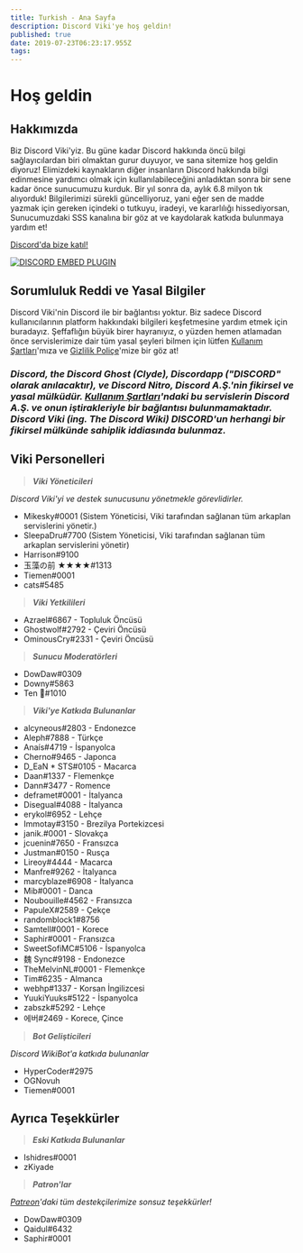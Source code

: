 ```yaml
---
title: Turkish - Ana Sayfa
description: Discord Viki'ye hoş geldin!
published: true
date: 2019-07-23T06:23:17.955Z
tags: 
---
```


# Hoş geldin
## Hakkımızda
Biz Discord Viki'yiz. Bu güne kadar Discord hakkında öncü bilgi sağlayıcılardan biri olmaktan gurur duyuyor, ve sana sitemize hoş geldin diyoruz! Elimizdeki kaynakların diğer insanların Discord hakkında bilgi edinmesine yardımcı olmak için kullanılabileceğini anladıktan sonra bir sene kadar önce sunucumuzu kurduk. Bir yıl sonra da, aylık 6.8 milyon tık alıyorduk! Bilgilerimizi sürekli güncelliyoruz, yani eğer sen de madde yazmak için gereken içindeki o tutkuyu, iradeyi, ve kararlılığı hissediyorsan, Sunucumuzdaki SSS kanalına bir göz at ve kaydolarak katkıda bulunmaya yardım et!

[Discord'da bize katıl!](https://discord.gg/ZRJ9Ghh)

<a href="https://discord.gg/ZRJ9Ghh">![DISCORD EMBED PLUGIN](https://discordapp.com/api/guilds/367460196148183040/widget.png?style=banner2)</a>

## Sorumluluk Reddi ve Yasal Bilgiler
Discord Viki'nin Discord ile bir bağlantısı yoktur. Biz sadece Discord kullanıcılarının platform hakkındaki bilgileri keşfetmesine yardım etmek için buradayız. Şeffaflığın büyük birer hayranıyız, o yüzden hemen atlamadan önce servislerimize dair tüm yasal şeyleri bilmen için lütfen [Kullanım Şartları](/meta/terms)'mıza ve [Gizlilik Poliçe](/meta/privacy)'mize bir göz at!

### ***Discord, the Discord Ghost (Clyde), Discordapp ("DISCORD" olarak anılacaktır), ve Discord Nitro, Discord A.Ş.'nin fikirsel ve yasal mülküdür. [Kullanım Şartları](/meta/terms)'ndaki bu servislerin Discord A.Ş. ve onun iştirakleriyle bir bağlantısı bulunmamaktadır. Discord Viki (ing. The Discord Wiki) DISCORD'un herhangi bir fikirsel mülkünde sahiplik iddiasında bulunmaz.***

## Viki Personelleri
> ***Viki Yöneticileri***

*Discord Viki'yi ve destek sunucusunu yönetmekle görevlidirler.*
* Mikesky#0001 (Sistem Yöneticisi, Viki tarafından sağlanan tüm arkaplan servislerini yönetir.)
* SleepaDru#7700 (Sistem Yöneticisi, Viki tarafından sağlanan tüm arkaplan servislerini yönetir)
* Harrison#9100
* 玉藻の前 ★★★★#1313
* Tiemen#0001
* cats#5485

> ***Viki Yetkilileri***

* Azrael#6867 - Topluluk Öncüsü
* Ghostwolf#2792 - Çeviri Öncüsü
* OminousCry#2331 - Çeviri Öncüsü

> ***Sunucu Moderatörleri***

* DowDaw#0309
* Downy#5863
* Ten 🌈#1010

> ***Viki'ye Katkıda Bulunanlar***

* alcyneous#2803 - Endonezce
* Aleph#7888 - Türkçe
* Anaís#4719 - İspanyolca
* Cherno#9465 - Japonca
* D_EaN * STS#0105 - Macarca
* Daan#1337 - Flemenkçe
* Dann#3477 - Romence
* deframet#0001 - İtalyanca
* Disegual#4088 - İtalyanca
* erykol#6952 - Lehçe
* Immotay#3150 - Brezilya Portekizcesi
* janik.#0001 - Slovakça
* jcuenin#7650 - Fransızca
* Justman#0150 - Rusça
* Lireoy#4444 - Macarca
* Manfre#9262 - İtalyanca
* marcyblaze#6908 - İtalyanca
* Mib#0001 - Danca
* Noubouille#4562 - Fransızca
* PapuleX#2589 - Çekçe
* randomblock1#8756
* Samtell#0001 - Korece
* Saphir#0001 - Fransızca
* SweetSofiMC#5106 - İspanyolca
* 魏 Sync#9198 - Endonezce
* TheMelvinNL#0001 - Flemenkçe
* Tim#6235 - Almanca
* webhp#1337 - Korsan İngilizcesi
* YuukiYuuks#5122 - İspanyolca
* zabszk#5292 - Lehçe
* 에버#2469 - Korece, Çince

> ***Bot Gelişticileri***

*Discord WikiBot'a katkıda bulunanlar*
* HyperCoder#2975
* OGNovuh
* Tiemen#0001

## Ayrıca Teşekkürler

> ***Eski Katkıda Bulunanlar***

* Ishidres#0001
* zKiyade

> ***Patron'lar***

*[Patreon](https://www.patreon.com/TheDiscordWiki)'daki tüm destekçilerimize sonsuz teşekkürler!*

* DowDaw#0309
* Qaidul#6432
* Saphir#0001